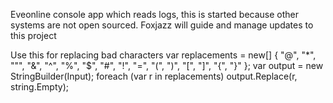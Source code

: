 Eveonline console app which reads logs, this is started because other systems are not open sourced.
Foxjazz will guide and manage updates to this project

Use this for replacing bad characters
var replacements = new[] { "@", "*", "\"", "&", "^", "%", "$", "#", "!", "=", "(", ")", "[", "]", "{", "}" };
var output = new StringBuilder(Input);
foreach (var r in replacements)
    output.Replace(r, string.Empty);

